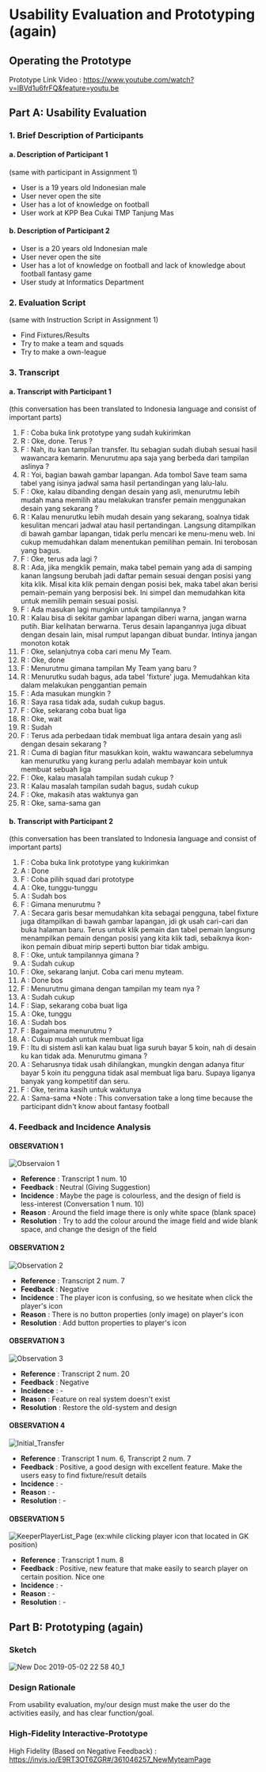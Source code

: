 # Usability Evaluation and Prototyping (again)

## Operating the Prototype
Prototype Link Video : https://www.youtube.com/watch?v=lBVd1u6frFQ&feature=youtu.be

## Part A: Usability Evaluation

### 1. Brief Description of Participants

#### a. Description of Participant 1
(same with participant in Assignment 1)
- User is a 19 years old Indonesian male
- User never open the site
- User has a lot of knowledge on football
- User work at KPP Bea Cukai TMP Tanjung Mas

#### b. Description of Participant 2
- User is a 20 years old Indonesian male
- User never open the site
- User has a lot of knowledge on football and lack of knowledge about football fantasy game
- User study at Informatics Department

### 2. Evaluation Script
(same with Instruction Script in Assignment 1)
- Find Fixtures/Results
- Try to make a team and squads
- Try to make a own-league

### 3. Transcript

#### a. Transcript with Participant 1
(this conversation has been translated to Indonesia language and consist of important parts)
1.	F : Coba buka link prototype yang sudah kukirimkan
2.	R : Oke, done. Terus ?
3.	F : Nah, itu kan tampilan transfer. Itu sebagian sudah diubah sesuai hasil wawancara kemarin. Menurutmu apa saja yang berbeda dari tampilan aslinya ?
4.	R : Yoi, bagian bawah gambar lapangan. Ada tombol Save team sama tabel yang isinya jadwal sama hasil pertandingan yang lalu-lalu.
5.	F : Oke, kalau dibanding dengan desain yang asli, menurutmu lebih mudah mana memilih atau melakukan transfer pemain menggunakan desain yang sekarang ?
6.	R : Kalau menurutku lebih mudah desain yang sekarang, soalnya tidak kesulitan mencari jadwal atau hasil pertandingan. Langsung ditampilkan di bawah gambar lapangan, tidak perlu mencari ke menu-menu web. Ini cukup memudahkan dalam menentukan pemilihan pemain. Ini terobosan yang bagus.
7.	F : Oke, terus ada lagi ?
8.	R : Ada, jika mengklik pemain, maka tabel pemain yang ada di samping kanan langsung berubah jadi daftar pemain sesuai dengan posisi yang kita klik. Misal kita klik pemain dengan posisi bek, maka tabel akan berisi pemain-pemain yang berposisi bek. Ini simpel dan memudahkan kita untuk memilih pemain sesuai posisi.
9.	F : Ada masukan lagi mungkin untuk tampilannya ?
10.	R : Kalau bisa di sekitar gambar lapangan diberi warna, jangan warna putih. Biar kelihatan berwarna. Terus desain lapangannya juga dibuat dengan desain lain, misal rumput lapangan dibuat bundar. Intinya jangan monoton kotak
11.	F : Oke, selanjutnya coba cari menu My Team.
12.	R : Oke, done
13.	F : Menurutmu gimana tampilan My Team yang baru ?
14.	R : Menurutku sudah bagus, ada tabel 'fixture' juga. Memudahkan kita dalam melakukan penggantian pemain
15.	F : Ada masukan mungkin ?
16.	R : Saya rasa tidak ada, sudah cukup bagus.
17.	F : Oke, sekarang coba buat liga
18.	R : Oke, wait
19.	R : Sudah
20.	F : Terus ada perbedaan tidak membuat liga antara desain yang asli dengan desain sekarang ?
21.	R : Cuma di bagian fitur masukkan koin, waktu wawancara sebelumnya kan menurutku yang kurang perlu adalah membayar koin untuk membuat sebuah liga
22.	F : Oke, kalau masalah tampilan sudah cukup ?
23.	R : Kalau masalah tampilan sudah bagus, sudah cukup
24.	F : Oke, makasih atas waktunya gan
25.	R : Oke, sama-sama gan


#### b. Transcript with Participant 2
(this conversation has been translated to Indonesia language and consist of important parts)
1.	F : Coba buka link prototype yang kukirimkan
2.	A : Done
3.	F : Coba pilih squad dari prototype
4.	A : Oke, tunggu-tunggu
5.	A : Sudah bos
6.	F : Gimana menurutmu ?
7.	A : Secara garis besar memudahkan kita sebagai pengguna, tabel fixture juga ditampilkan di bawah gambar lapangan, jdi gk usah cari-cari dan buka halaman baru. Terus untuk klik pemain dan tabel pemain langsung menampilkan pemain dengan posisi yang kita klik tadi, sebaiknya ikon-ikon pemain dibuat mirip seperti button biar tidak ambigu.
8.	F : Oke, untuk tampilannya gimana ?
9.	A : Sudah cukup
10.	F : Oke, sekarang lanjut. Coba cari menu myteam.
11.	A : Done bos
12.	F : Menurutmu gimana dengan tampilan my team nya ?
13.	A : Sudah cukup
14.	F : Siap, sekarang coba buat liga
15.	A : Oke, tunggu
16.	A : Sudah bos
17.	F : Bagaimana menurutmu ?
18.	A : Cukup mudah untuk membuat liga
19.	F : Itu di sistem asli kan kalau buat liga suruh bayar 5 koin, nah di desain ku kan tidak ada. Menurutmu gimana ?
20.	A : Seharusnya tidak usah dihilangkan, mungkin dengan adanya fitur bayar 5 koin itu pengguna tidak asal membuat liga baru. Supaya liganya banyak yang kompetitif dan seru.
21.	F : Oke, terima kasih untuk waktunya
22.	A : Sama-sama
*Note : This conversation take a long time because the participant didn't know about fantasy football

### 4. Feedback and Incidence Analysis

#### OBSERVATION 1
![Observaion 1](https://user-images.githubusercontent.com/33054425/57029952-67c96e00-6c6d-11e9-819b-a93260e94e3d.jpg)

- **Reference** : Transcript 1 num. 10
- **Feedback** : Neutral (Giving Suggestion)
- **Incidence** : Maybe the page is colourless, and the design of field is less-interest (Conversation 1 num. 10)
- **Reason** : Around the field image there is only white space (blank space)
- **Resolution** : Try to add the colour around the image field and wide blank space, and change the design of the field
 
#### OBSERVATION 2
![Observation 2](https://user-images.githubusercontent.com/33054425/57030415-c6dbb280-6c6e-11e9-9cbf-56423cdb6541.jpg)

- **Reference** : Transcript 2 num. 7
- **Feedback** : Negative
- **Incidence** : The player icon is confusing, so we hesitate when click the player's icon
- **Reason** : There is no button properties (only image) on player's icon
- **Resolution** : Add button properties to player's icon
 
#### OBSERVATION 3
![Observation 3](https://user-images.githubusercontent.com/33054425/57031111-f55a8d00-6c70-11e9-87d0-eff0ea12fc85.jpg)

- **Reference** : Transcript 2 num. 20
- **Feedback** : Negative
- **Incidence** : -
- **Reason** : Feature on real system doesn't exist
- **Resolution** : Restore the old-system and design

#### OBSERVATION 4
![Initial_Transfer](https://user-images.githubusercontent.com/33054425/57040839-db2da880-6c8a-11e9-8441-483858025538.JPG)

- **Reference** : Transcript 1 num. 6, Transcript 2 num. 7
- **Feedback** : Positive, a good design with excellent feature. Make the users easy to find fixture/result details
- **Incidence** : -
- **Reason** : -
- **Resolution** : -

#### OBSERVATION 5
![KeeperPlayerList_Page](https://user-images.githubusercontent.com/33054425/57041056-732b9200-6c8b-11e9-9a77-ce461f1aab48.JPG)
(ex:while clicking player icon that located in GK position)

- **Reference** : Transcript 1 num. 8
- **Feedback** : Positive, new feature that make easily to search player on certain position. Nice one
- **Incidence** : -
- **Reason** : -
- **Resolution** : -

## Part B: Prototyping (again)

### Sketch
![New Doc 2019-05-02 22 58 40_1](https://user-images.githubusercontent.com/33054425/57089416-99563e00-6d2e-11e9-9e11-ab3ae35d2565.jpg)

### Design Rationale
From usability evaluation, my/our design must make the user do the activities easily, and has clear function/goal. 

### High-Fidelity Interactive-Prototype
High Fidelity (Based on Negative Feedback) : https://invis.io/E9RT3OT6ZGR#/361046257_NewMyteamPage
